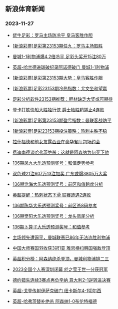 ## 新浪体育新闻 
### 2023-11-27

+ [佬牛足彩：罗马主场防冷平  皇马客胜作胆](https://sports.sina.com.cn/l/2023-11-26/doc-imzvxerz8767722.shtml)

+ [[新浪彩票]足彩第23153期任九：罗马主场取胜](https://sports.sina.com.cn/l/2023-11-26/doc-imzvwyiy2708230.shtml)

+ [曼城1-1利物浦爆4.2倍冷平 足彩头奖开15注80万](https://sports.sina.com.cn/l/2023-11-26/doc-imzvwyiy2707201.shtml)

+ [英超-哈兰德进球破纪录阿诺德破门 曼城1-1利物浦](https://sports.sina.com.cn/g/pl/2023-11-26/doc-imzvwyiy2708561.shtml)

+ [[新浪彩票]足彩第23153期大势：皇马客胜作胆](https://sports.sina.com.cn/l/2023-11-26/doc-imzvwyiy2707791.shtml)

+ [[新浪彩票]足彩23153期冷热指数：尤文坐和望赢](https://sports.sina.com.cn/l/2023-11-26/doc-imzvwyka7266763.shtml)

+ [足彩分析软件23153期推荐：胆材缺乏大奖或可期待](https://sports.sina.com.cn/l/2023-11-26/doc-imzvwykc8877596.shtml)

+ [登卡打铁快船大胜独行侠 爵士险胜鹈鹕止4连败](https://sports.sina.com.cn/basketball/nba/2023-11-26/doc-imzvxkxz5464260.shtml)

+ [[新浪彩票]足彩第23153期盈亏指数：曼联客战防平](https://sports.sina.com.cn/l/2023-11-26/doc-imzvwykf5653814.shtml)

+ [[新浪彩票]足彩23153期投注策略：热刺主胜不稳](https://sports.sina.com.cn/l/2023-11-26/doc-imzvwykf5653411.shtml)

+ [拉什福德和前女友露西亚在豪华餐厅包场约会](https://sports.sina.com.cn/g/2023-11-26/doc-imzvxzvr8347173.shtml)

+ [费迪南德谈哈弗茨绝杀：这就是阿森纳为何买下他](https://sports.sina.com.cn/g/2023-11-26/doc-imzvxzvn2177840.shtml)

+ [136期凤九大乐透预测奖号：和值走势参考](https://sports.sina.com.cn/l/2023-11-26/doc-imzvxrfu6945361.shtml)

+ [双色球21注607万13注加奖 广东或爆3805万大奖](https://sports.sina.com.cn/l/2023-11-26/doc-imzvyhcp8246172.shtml)

+ [136期沧海大乐透预测奖号：前区和值跨度分析](https://sports.sina.com.cn/l/2023-11-26/doc-imzvxrfs2388491.shtml)

+ [英超提醒：热刺状态下滑 联赛遭遇2连败](https://sports.sina.com.cn/l/2023-11-26/doc-imzvxerw2605897.shtml)

+ [136期陈华大乐透预测奖号：前区杀8码参考](https://sports.sina.com.cn/l/2023-11-26/doc-imzvxrfs2388576.shtml)

+ [136期樊阳大乐透预测奖号：龙头凤尾分析](https://sports.sina.com.cn/l/2023-11-26/doc-imzvxrfs2388086.shtml)

+ [136期卜算子大乐透预测奖号：和值参考](https://sports.sina.com.cn/l/2023-11-26/doc-imzvxrfs2388282.shtml)

+ [主场领先遭逼平，曼城联赛已86年无法连胜利物浦](https://sports.sina.com.cn/g/2023-11-26/doc-imzvxzvn2179801.shtml)

+ [中国大师赛国羽收获3冠1亚 雅思横扫韩国强敌登顶](https://sports.sina.com.cn/others/badmin/2023-11-26/doc-imzvyhcn6629648.shtml)

+ [英超积分榜：阿森纳绝杀登顶，曼城利物浦排二三](https://sports.sina.com.cn/g/2023-11-26/doc-imzvxzvt5131826.shtml)

+ [2023全国个人赛深圳闭幕 於之莹王世一分获冠军](https://sports.sina.com.cn/go/2023-11-26/doc-imzvxrfv8561690.shtml)

+ [德约错失连续3赛点再负辛纳 意大利2-1逆转进决赛](https://sports.sina.com.cn/tennis/atp/2023-11-26/doc-imzvwuai5766420.shtml)

+ [英超-戈登传射伊萨克破门 纽卡斯尔4-1切尔西](https://sports.sina.com.cn/g/pl/2023-11-26/doc-imzvwyka7267628.shtml)

+ [英超-哈弗茨替补绝杀 阿森纳1-0布伦特福德](https://sports.sina.com.cn/g/pl/2023-11-26/doc-imzvwykf5656211.shtml)

